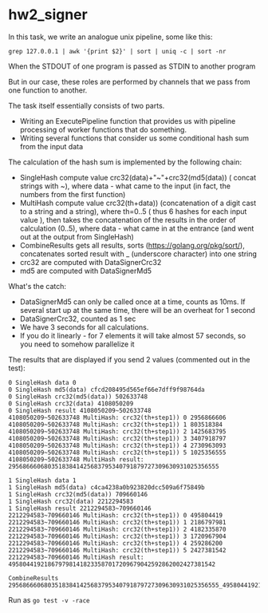 # hw2_signer

In this task, we write an analogue unix pipeline, some like this:
```
grep 127.0.0.1 | awk '{print $2}' | sort | uniq -c | sort -nr
```

When the STDOUT of one program is passed as STDIN to another program

But in our case, these roles are performed by channels that we pass from one function to another.

The task itself essentially consists of two parts.
* Writing an ExecutePipeline function that provides us with pipeline processing of worker functions that do something.
* Writing several functions that consider us some conditional hash sum from the input data

The calculation of the hash sum is implemented by the following chain:
* SingleHash compute value crc32(data)+"~"+crc32(md5(data)) ( concat strings with ~), where data - what came to the input (in fact, the numbers from the first function)
* MultiHash compute value crc32(th+data)) (concatenation of a digit cast to a string and a string), where th=0..5 ( thus 6 hashes for each input value ), then takes the concatenation of the results in the order of calculation (0..5), where data - what came in at the entrance (and went out at the output from SingleHash)
* CombineResults gets all results, sorts (https://golang.org/pkg/sort/), concatenates sorted result with _ (underscore character) into one string
* crc32 are computed with DataSignerCrc32
* md5 are computed with DataSignerMd5

What's the catch:
* DataSignerMd5 can only be called once at a time, counts as 10ms. If several start up at the same time, there will be an overheat for 1 second
* DataSignerCrc32, counted as 1 sec
* We have 3 seconds for all calculations.
* If you do it linearly - for 7 elements it will take almost 57 seconds, so you need to somehow parallelize it

The results that are displayed if you send 2 values (commented out in the test):
```
0 SingleHash data 0
0 SingleHash md5(data) cfcd208495d565ef66e7dff9f98764da
0 SingleHash crc32(md5(data)) 502633748
0 SingleHash crc32(data) 4108050209
0 SingleHash result 4108050209~502633748
4108050209~502633748 MultiHash: crc32(th+step1)) 0 2956866606
4108050209~502633748 MultiHash: crc32(th+step1)) 1 803518384
4108050209~502633748 MultiHash: crc32(th+step1)) 2 1425683795
4108050209~502633748 MultiHash: crc32(th+step1)) 3 3407918797
4108050209~502633748 MultiHash: crc32(th+step1)) 4 2730963093
4108050209~502633748 MultiHash: crc32(th+step1)) 5 1025356555
4108050209~502633748 MultiHash result: 29568666068035183841425683795340791879727309630931025356555

1 SingleHash data 1
1 SingleHash md5(data) c4ca4238a0b923820dcc509a6f75849b
1 SingleHash crc32(md5(data)) 709660146
1 SingleHash crc32(data) 2212294583
1 SingleHash result 2212294583~709660146
2212294583~709660146 MultiHash: crc32(th+step1)) 0 495804419
2212294583~709660146 MultiHash: crc32(th+step1)) 1 2186797981
2212294583~709660146 MultiHash: crc32(th+step1)) 2 4182335870
2212294583~709660146 MultiHash: crc32(th+step1)) 3 1720967904
2212294583~709660146 MultiHash: crc32(th+step1)) 4 259286200
2212294583~709660146 MultiHash: crc32(th+step1)) 5 2427381542
2212294583~709660146 MultiHash result: 4958044192186797981418233587017209679042592862002427381542

CombineResults 29568666068035183841425683795340791879727309630931025356555_4958044192186797981418233587017209679042592862002427381542
```

Run as `go test -v -race`
